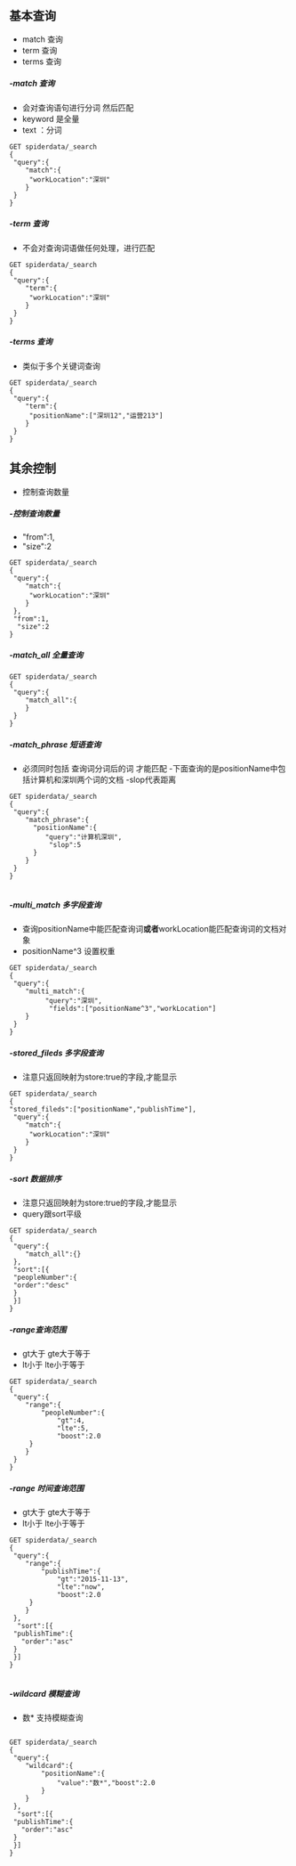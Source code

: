 ## 基本查询
- match 查询
- term 查询
- terms 查询
##### -match 查询
- 会对查询语句进行分词 然后匹配
- keyword 是全量
- text  ：分词
````
GET spiderdata/_search
{
 "query":{
    "match":{
     "workLocation":"深圳"
    }
 }
}
````

##### -term 查询
- 不会对查询词语做任何处理，进行匹配
````
GET spiderdata/_search
{
 "query":{
    "term":{
     "workLocation":"深圳"
    }
 }
}
````
##### -terms 查询
- 类似于多个关键词查询
````
GET spiderdata/_search
{
 "query":{
    "term":{
     "positionName":["深圳12","运营213"]
    }
 }
}
````
## 其余控制
- 控制查询数量

##### -控制查询数量

- "from":1,
- "size":2

````
GET spiderdata/_search
{
 "query":{
    "match":{
     "workLocation":"深圳"
    }
 },
 "from":1,
  "size":2
}
````

##### -match_all 全量查询
````
GET spiderdata/_search
{
 "query":{
    "match_all":{
    }
 }
}

````
##### -match_phrase 短语查询
- 必须同时包括 查询词分词后的词 才能匹配
-下面查询的是positionName中包括计算机和深圳两个词的文档
-slop代表距离
````
GET spiderdata/_search
{
 "query":{
    "match_phrase":{
      "positionName":{
         "query":"计算机深圳",
          "slop":5
      }
    }
 }
}


````

##### -multi_match 多字段查询
- 查询positionName中能匹配查询词**或者**workLocation能匹配查询词的文档对象
- positionName^3 设置权重
````
GET spiderdata/_search
{
 "query":{
    "multi_match":{
         "query":"深圳",
          "fields":["positionName^3","workLocation"]
    }
 }
}

````




##### -stored_fileds 多字段查询
- 注意只返回映射为store:true的字段,才能显示
````
GET spiderdata/_search
{
"stored_fileds":["positionName","publishTime"],
 "query":{
    "match":{
     "workLocation":"深圳"
    }
 }
}
````


##### -sort 数据排序
- 注意只返回映射为store:true的字段,才能显示
- query跟sort平级

````
GET spiderdata/_search
{
 "query":{
    "match_all":{}
 },
 "sort":[{
 "peopleNumber":{
 "order":"desc"
 }
 }]
}
````
##### -range查询范围
- gt大于 gte大于等于
- lt小于 lte小于等于
````
GET spiderdata/_search
{
 "query":{
    "range":{
        "peopleNumber":{
            "gt":4,
            "lte":5,
            "boost":2.0
     }
    }
 }
}

````

##### -range 时间查询范围
- gt大于 gte大于等于
- lt小于 lte小于等于
````
GET spiderdata/_search
{
 "query":{
    "range":{
        "publishTime":{
            "gt":"2015-11-13",
            "lte":"now",
            "boost":2.0
     }
    }
 },
  "sort":[{
 "publishTime":{
   "order":"asc"
 }
 }]
}


````

##### -wildcard 模糊查询
- 数* 支持模糊查询
````

GET spiderdata/_search
{
 "query":{
    "wildcard":{
        "positionName":{
            "value":"数*","boost":2.0
        }
    }
 },
  "sort":[{
 "publishTime":{
   "order":"asc"
 }
 }]
}




````